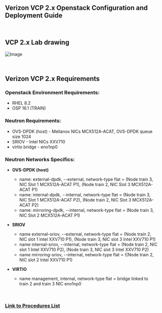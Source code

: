 ## Verizon VCP 2.x Openstack Configuration and Deployment Guide  

<br/> 

## VCP 2.x Lab drawing

![Image](https://github.com/grmarxer/Openstack/blob/master/VCP_2.x_Build_Instructions/illustrations/vcp2-x-lab-drawing.png)  

<br/> 

## Verizon VCP 2.x Requirements

### Openstack Environment Requirements:  
- RHEL 8.2   
- OSP 16.1 (TRAIN)  

### Neutron Requirements:  
- OVS-DPDK (host) - Mellanox NICs MCX512A-ACAT, OVS-DPDK queue size 1024  
- SRIOV - Intel NICs XXV710  
- virtio bridge - eno1np0  

### Neutron Networks Specifics:   

- __OVS-DPDK (host)__
    - name: external-dpdk, --external, network-type flat = (Node train 3, NIC Slot 1 MCX512A-ACAT P1), (Node train 2, NIC Slot 3 MCX512A-ACAT P1)  
    - name: internal-dpdk, --internal, network-type flat = (Node train 3, NIC Slot 1 MCX512A-ACAT P2), (Node train 2, NIC Slot 3 MCX512A-ACAT P2)  
    - name: mirroring-dpdk, --internal, network-type flat = (Node train 3, NIC Slot 2 MCX512A-ACAT P1)  

- __SRIOV__  
    - name external-sriov, --external, network-type flat = (Node train 2, NIC slot 1 Intel XXV710 P1), (Node train 3, NIC slot 3 Intel XXV710 P1)  
    - name internal-sriov, --internal, network-type flat = (Node train 2, NIC slot 1 Intel XXV710 P2), (Node train 3, NIC slot 3 Intel XXV710 P2)  
    - name mirroring-sriov, --internal, network-type flat = ((Node train 2, NIC slot 2 Intel XXV710 P1)

- __VIRTIO__  
    - name management, internal, network-type flat = bridge linked to train 2 and train 3 NIC eno1np0

<br/> 

### [Link to Procedures List](https://github.com/grmarxer/Openstack/tree/master/VCP_2.x_Build_Instructions/procedures)

